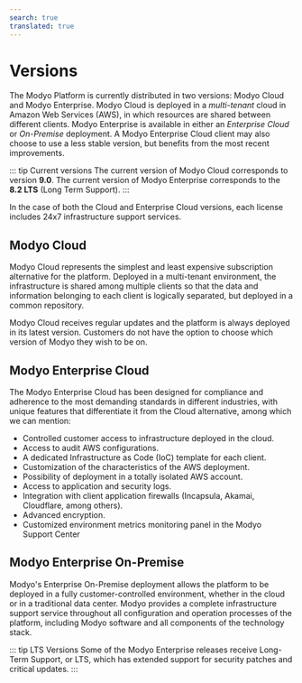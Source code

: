 ```yaml
---
search: true
translated: true
---
```


# Versions

The Modyo Platform is currently distributed in two versions: Modyo Cloud and Modyo Enterprise. Modyo Cloud is deployed in a _multi-tenant_ cloud in Amazon Web Services (AWS), in which resources are shared between different clients. Modyo Enterprise is available in either an _Enterprise Cloud_ or _On-Premise_ deployment. A Modyo Enterprise Cloud client may also choose to use a less stable version, but benefits from the most recent improvements.

::: tip Current versions
The current version of Modyo Cloud corresponds to version **9.0**. The current version of Modyo Enterprise corresponds to the **8.2 LTS** (Long Term Support).
:::

In the case of both the Cloud and Enterprise Cloud versions, each license includes 24x7 infrastructure support services.

## Modyo Cloud

Modyo Cloud represents the simplest and least expensive subscription alternative for the platform. Deployed in a multi-tenant environment, the infrastructure is shared among multiple clients so that the data and information belonging to each client is logically separated, but deployed in a common repository.

Modyo Cloud receives regular updates and the platform is always deployed in its latest version. Customers do not have the option to choose which version of Modyo they wish to be on.


## Modyo Enterprise Cloud

The Modyo Enterprise Cloud has been designed for compliance and adherence to the most demanding standards in different industries, with unique features that differentiate it from the Cloud alternative, among which we can mention:

- Controlled customer access to infrastructure deployed in the cloud.
- Access to audit AWS configurations.
- A dedicated Infrastructure as Code (IoC) template for each client.
- Customization of the characteristics of the AWS deployment.
- Possibility of deployment in a totally isolated AWS account.
- Access to application and security logs.
- Integration with client application firewalls (Incapsula, Akamai, Cloudflare, among others).
- Advanced encryption.
- Customized environment metrics monitoring panel in the Modyo Support Center


## Modyo Enterprise On-Premise

Modyo's Enterprise On-Premise deployment allows the platform to be deployed in a fully customer-controlled environment, whether in the cloud or in a traditional data center. Modyo provides a complete infrastructure support service throughout all configuration and operation processes of the platform, including Modyo software and all components of the technology stack.

::: tip LTS Versions
Some of the Modyo Enterprise releases receive Long-Term Support, or LTS, which has extended support for security patches and critical updates.
:::
